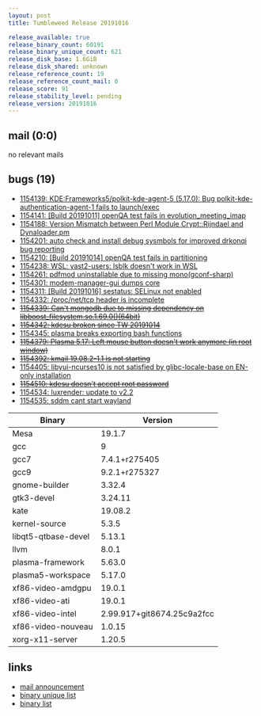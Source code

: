 ```yaml
---
layout: post
title: Tumbleweed Release 20191016

release_available: true
release_binary_count: 60191
release_binary_unique_count: 621
release_disk_base: 1.6GiB
release_disk_shared: unknown
release_reference_count: 19
release_reference_count_mail: 0
release_score: 91
release_stability_level: pending
release_version: 20191016
---
```


## mail (0:0)

no relevant mails

## bugs (19)

<!--more-->

- [1154139: KDE:Frameworks5/polkit-kde-agent-5 (5.17.0): Bug polkit-kde-authentication-agent-1 fails to launch/exec](https://bugzilla.opensuse.org/show_bug.cgi?id=1154139)
- [1154141: \[Build 20191011\] openQA test fails in evolution_meeting_imap](https://bugzilla.opensuse.org/show_bug.cgi?id=1154141)
- [1154188: Version Mismatch between Perl Module Crypt::Rijndael and Dynaloader.pm](https://bugzilla.opensuse.org/show_bug.cgi?id=1154188)
- [1154201: auto check and install debug sysmbols for improved drkonqi bug reporting](https://bugzilla.opensuse.org/show_bug.cgi?id=1154201)
- [1154210: \[Build 20191014\] openQA test fails in partitioning](https://bugzilla.opensuse.org/show_bug.cgi?id=1154210)
- [1154238: WSL: yast2-users: lsblk doesn't work in WSL](https://bugzilla.opensuse.org/show_bug.cgi?id=1154238)
- [1154261: pdfmod uninstallable due to missing mono(gconf-sharp)](https://bugzilla.opensuse.org/show_bug.cgi?id=1154261)
- [1154301: modem-manager-gui dumps core](https://bugzilla.opensuse.org/show_bug.cgi?id=1154301)
- [1154311: \[Build 20191016\] sestatus: SELinux not enabled](https://bugzilla.opensuse.org/show_bug.cgi?id=1154311)
- [1154332: /proc/net/tcp header is incomplete](https://bugzilla.opensuse.org/show_bug.cgi?id=1154332)
- ~~[1154339: Can't mongodb due to missing dependency on libboost_filesystem.so.1.69.0()(64bit)](https://bugzilla.opensuse.org/show_bug.cgi?id=1154339)~~
- ~~[1154342: kdesu broken since TW 20191014](https://bugzilla.opensuse.org/show_bug.cgi?id=1154342)~~
- [1154345: plasma breaks exporting bash functions](https://bugzilla.opensuse.org/show_bug.cgi?id=1154345)
- ~~[1154379: Plasma 5.17: Left mouse button doesn't work anymore (in root window)](https://bugzilla.opensuse.org/show_bug.cgi?id=1154379)~~
- ~~[1154392: kmail  19.08.2-1.1 is not starting](https://bugzilla.opensuse.org/show_bug.cgi?id=1154392)~~
- [1154405: libyui-ncurses10 is not satisfied by glibc-locale-base on EN-only installation](https://bugzilla.opensuse.org/show_bug.cgi?id=1154405)
- ~~[1154510: kdesu doesn't accept root password](https://bugzilla.opensuse.org/show_bug.cgi?id=1154510)~~
- [1154534: luxrender: update to v2.2](https://bugzilla.opensuse.org/show_bug.cgi?id=1154534)
- [1154535: sddm cant start wayland](https://bugzilla.opensuse.org/show_bug.cgi?id=1154535)

Binary | Version
--- | ---
Mesa | 19.1.7
gcc | 9
gcc7 | 7.4.1+r275405
gcc9 | 9.2.1+r275327
gnome-builder | 3.32.4
gtk3-devel | 3.24.11
kate | 19.08.2
kernel-source | 5.3.5
libqt5-qtbase-devel | 5.13.1
llvm | 8.0.1
plasma-framework | 5.63.0
plasma5-workspace | 5.17.0
xf86-video-amdgpu | 19.0.1
xf86-video-ati | 19.0.1
xf86-video-intel | 2.99.917+git8674.25c9a2fcc
xf86-video-nouveau | 1.0.15
xorg-x11-server | 1.20.5

## links

- [mail announcement](https://lists.opensuse.org/opensuse-factory/2019-10/msg00176.html)
- [binary unique list](http://download.opensuse.org/history/20191016/rpm.unique.list)
- [binary list](http://download.opensuse.org/history/20191016/rpm.list)

